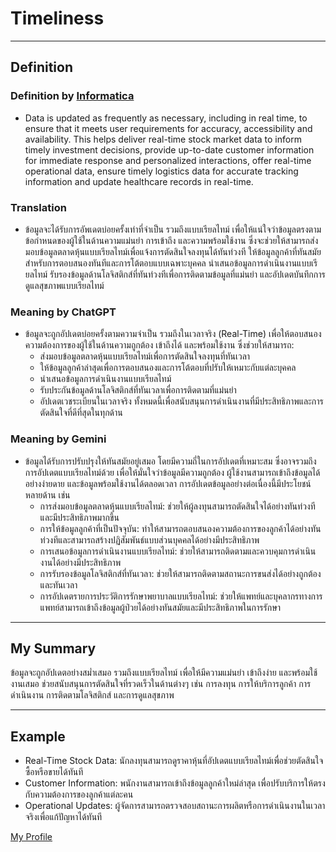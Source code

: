 # Timeliness
______________________________________________
## Definition
### Definition by [Informatica](https://www.informatica.com/resources/articles/what-is-data-quality.html)
- Data is updated as frequently as necessary, including in real time, to ensure that it meets user requirements for accuracy, accessibility and availability. This helps deliver real-time stock market data to inform timely investment decisions, provide up-to-date customer information for immediate response and personalized interactions, offer real-time operational data, ensure timely logistics data for accurate tracking information and update healthcare records in real-time.

### Translation
- ข้อมูลจะได้รับการอัพเดตบ่อยครั้งเท่าที่จำเป็น รวมถึงแบบเรียลไทม์ เพื่อให้แน่ใจว่าข้อมูลตรงตามข้อกำหนดของผู้ใช้ในด้านความแม่นยำ การเข้าถึง และความพร้อมใช้งาน ซึ่งจะช่วยให้สามารถส่งมอบข้อมูลตลาดหุ้นแบบเรียลไทม์เพื่อแจ้งการตัดสินใจลงทุนได้ทันท่วงที ให้ข้อมูลลูกค้าที่ทันสมัยสำหรับการตอบสนองทันทีและการโต้ตอบแบบเฉพาะบุคคล นำเสนอข้อมูลการดำเนินงานแบบเรียลไทม์ รับรองข้อมูลด้านโลจิสติกส์ที่ทันท่วงทีเพื่อการติดตามข้อมูลที่แม่นยำ และอัปเดตบันทึกการดูแลสุขภาพแบบเรียลไทม์

### Meaning by ChatGPT
- ข้อมูลจะถูกอัปเดตบ่อยครั้งตามความจำเป็น รวมถึงในเวลาจริง (Real-Time) เพื่อให้ตอบสนองความต้องการของผู้ใช้ในด้านความถูกต้อง เข้าถึงได้ และพร้อมใช้งาน ซึ่งช่วยให้สามารถ:
  - ส่งมอบข้อมูลตลาดหุ้นแบบเรียลไทม์เพื่อการตัดสินใจลงทุนที่ทันเวลา
  - ให้ข้อมูลลูกค้าล่าสุดเพื่อการตอบสนองและการโต้ตอบที่ปรับให้เหมาะกับแต่ละบุคคล
  - นำเสนอข้อมูลการดำเนินงานแบบเรียลไทม์
  - รับประกันข้อมูลด้านโลจิสติกส์ที่ทันเวลาเพื่อการติดตามที่แม่นยำ
  - อัปเดตเวชระเบียนในเวลาจริง
ทั้งหมดนี้เพื่อสนับสนุนการดำเนินงานที่มีประสิทธิภาพและการตัดสินใจที่ดีที่สุดในทุกด้าน

### Meaning by Gemini
- ข้อมูลได้รับการปรับปรุงให้ทันสมัยอยู่เสมอ โดยมีความถี่ในการอัปเดตที่เหมาะสม ซึ่งอาจรวมถึงการอัปเดตแบบเรียลไทม์ด้วย เพื่อให้มั่นใจว่าข้อมูลมีความถูกต้อง ผู้ใช้งานสามารถเข้าถึงข้อมูลได้อย่างง่ายดาย และข้อมูลพร้อมใช้งานได้ตลอดเวลา
การอัปเดตข้อมูลอย่างต่อเนื่องนี้มีประโยชน์หลายด้าน เช่น
  - การส่งมอบข้อมูลตลาดหุ้นแบบเรียลไทม์: ช่วยให้ผู้ลงทุนสามารถตัดสินใจได้อย่างทันท่วงทีและมีประสิทธิภาพมากขึ้น
  - การให้ข้อมูลลูกค้าที่เป็นปัจจุบัน: ทำให้สามารถตอบสนองความต้องการของลูกค้าได้อย่างทันท่วงทีและสามารถสร้างปฏิสัมพันธ์แบบส่วนบุคคลได้อย่างมีประสิทธิภาพ
  - การเสนอข้อมูลการดำเนินงานแบบเรียลไทม์: ช่วยให้สามารถติดตามและควบคุมการดำเนินงานได้อย่างมีประสิทธิภาพ
  - การรับรองข้อมูลโลจิสติกส์ที่ทันเวลา: ช่วยให้สามารถติดตามสถานะการขนส่งได้อย่างถูกต้องและทันเวลา
  - การอัปเดตรายการประวัติการรักษาพยาบาลแบบเรียลไทม์: ช่วยให้แพทย์และบุคลากรทางการแพทย์สามารถเข้าถึงข้อมูลผู้ป่วยได้อย่างทันสมัยและมีประสิทธิภาพในการรักษา
___________________________________________
## My Summary
  ข้อมูลจะถูกอัปเดตอย่างสม่ำเสมอ รวมถึงแบบเรียลไทม์ เพื่อให้มีความแม่นยำ เข้าถึงง่าย และพร้อมใช้งานเสมอ ช่วยสนับสนุนการตัดสินใจที่รวดเร็วในด้านต่างๆ เช่น การลงทุน การให้บริการลูกค้า การดำเนินงาน การติดตามโลจิสติกส์ และการดูแลสุขภาพ
___________________________________________
## Example
- Real-Time Stock Data: นักลงทุนสามารถดูราคาหุ้นที่อัปเดตแบบเรียลไทม์เพื่อช่วยตัดสินใจซื้อหรือขายได้ทันที
- Customer Information: พนักงานสามารถเข้าถึงข้อมูลลูกค้าใหม่ล่าสุด เพื่อปรับบริการให้ตรงกับความต้องการของลูกค้าแต่ละคน
- Operational Updates: ผู้จัดการสามารถตรวจสอบสถานะการผลิตหรือการดำเนินงานในเวลาจริงเพื่อแก้ปัญหาได้ทันที

[My Profile](https://6530200517.github.io)
